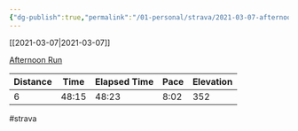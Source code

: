 ```yaml
---
{"dg-publish":true,"permalink":"/01-personal/strava/2021-03-07-afternoon-run/"}
---
```



[[2021-03-07\|2021-03-07]]

[Afternoon Run](https://www.strava.com/activities/4910398527)

| Distance | Time  | Elapsed Time | Pace | Elevation |
| -------- | ----- | ------------ | ---- | --------- |
| 6        | 48:15 | 48:23        | 8:02 | 352       |




#strava
